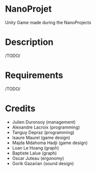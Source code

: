 # NanoProjet

Unity Game made during the NanoProjects

# Description

/TODO/

# Requirements 

/TODO/

# Credits

- Julien Duronsoy (management)
- Alexandre Lacroix (programming)
- Tanguy Depraz (programming)
- Isaure Maurel (game design)
- Majda Mdahoma Hadji (game design)
- Loan Le Hoang (graph)
- Baptiste Lalue (graph)
- Oscar Juteau (ergonomy)
- Gorik Gazarian (sound design)
